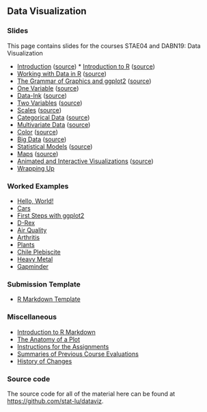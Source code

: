 
## Data Visualization

### Slides

This page contains slides for the courses STAE04 and DABN19: Data Visualization

* [Introduction](introduction)
  ([source](https://github.com/stat-lu/dataviz/blob/main/introduction.Rmd)) *
  [Introduction to R](introduction-to-r)
  ([source](https://github.com/stat-lu/dataviz/blob/main/introduction-to-r.Rmd))
* [Working with Data in R](working-with-data-in-r)
  ([source](https://github.com/stat-lu/dataviz/blob/main/working-with-data-in-r.Rmd))
* [The Grammar of Graphics and ggplot2](the-grammar-of-graphics-and-ggplot2)
  ([source](https://github.com/stat-lu/dataviz/blob/main/the-grammar-of-graphics-and-ggplot2.Rmd))
* [One Variable](one-variable)
  ([source](https://github.com/stat-lu/dataviz/blob/main/one-variable.Rmd))
* [Data-Ink](data-ink) ([source](https://github.com/stat-lu/dataviz/blob/main/data-ink.Rmd))
* [Two Variables](two-variables)
  ([source](https://github.com/stat-lu/dataviz/blob/main/two-variables.Rmd))
* [Scales](scales) ([source](https://github.com/stat-lu/dataviz/blob/main/scales.Rmd))
* [Categorical Data](categorical-data)
  ([source](https://github.com/stat-lu/dataviz/blob/main/categorical-data.Rmd))
* [Multivariate Data](multivariate-data)
  ([source](https://github.com/stat-lu/dataviz/blob/main/multivariate-data.Rmd))
* [Color](color) ([source](https://github.com/stat-lu/dataviz/blob/main/color.Rmd))
* [Big Data](big-data) ([source](https://github.com/stat-lu/dataviz/blob/main/big-data.Rmd))
* [Statistical Models](statistical-models)
  ([source](https://github.com/stat-lu/dataviz/blob/main/statistical-models.Rmd))
* [Maps](maps) ([source](https://github.com/stat-lu/dataviz/blob/main/maps.Rmd))
* [Animated and Interactive
  Visualizations](animated-and-interactive-visualizations)
  ([source](https://github.com/stat-lu/dataviz/blob/main/animated-and-interactive-visualizations.Rmd))
* [Wrapping Up](wrapping-up)

### Worked Examples

* [Hello, World!](worked-example-hello-world)
* [Cars](worked-example-cars)
* [First Steps with ggplot2](worked-example-first-steps-with-ggplot2)
* [D-Rex](worked-example-drex)
* [Air Quality](worked-example-airquality)
* [Arthritis](worked-example-arthritis)
* [Plants](worked-example-plants)
* [Chile Plebiscite](worked-example-chile-plebiscite)
* [Heavy Metal](worked-example-heavy-metal)
* [Gapminder](worked-example-gapminder)

### Submission Template

* [R Markdown Template](
   https://raw.githubusercontent.com/stat-lu/dataviz/main/template.Rmd)

### Miscellaneous

* [Introduction to R Markdown](introduction-to-rmarkdown)
* [The Anatomy of a Plot](misc-the-anatomy-of-a-plot)
* [Instructions for the Assignments](misc-instructions-for-the-assignments)
* [Summaries of Previous Course Evaluations](feedback)
* [History of Changes](changelog)

### Source code

The source code for all of the material here can be found at
<https://github.com/stat-lu/dataviz>.
